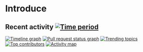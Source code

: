 # Introduce


## Recent activity [![Time period](https://images.repography.com/50932872/unknowIfGuestInDream/tlstudio/recent-activity/VoQdu9H5zsziTaZQ5s7Pnql0nPvuTtAaBna9bcRzqw0/nucn5MjixylUZPynO_bqxCtbNGmI92AB6OE6ezMipQg_badge.svg)](https://repography.com)
[![Timeline graph](https://images.repography.com/50932872/unknowIfGuestInDream/tlstudio/recent-activity/VoQdu9H5zsziTaZQ5s7Pnql0nPvuTtAaBna9bcRzqw0/nucn5MjixylUZPynO_bqxCtbNGmI92AB6OE6ezMipQg_timeline.svg)](https://github.com/unknowIfGuestInDream/tlstudio/commits)
[![Pull request status graph](https://images.repography.com/50932872/unknowIfGuestInDream/tlstudio/recent-activity/VoQdu9H5zsziTaZQ5s7Pnql0nPvuTtAaBna9bcRzqw0/nucn5MjixylUZPynO_bqxCtbNGmI92AB6OE6ezMipQg_prs.svg)](https://github.com/unknowIfGuestInDream/tlstudio/pulls)
[![Trending topics](https://images.repography.com/50932872/unknowIfGuestInDream/tlstudio/recent-activity/VoQdu9H5zsziTaZQ5s7Pnql0nPvuTtAaBna9bcRzqw0/nucn5MjixylUZPynO_bqxCtbNGmI92AB6OE6ezMipQg_words.svg)](https://github.com/unknowIfGuestInDream/tlstudio/commits)
[![Top contributors](https://images.repography.com/50932872/unknowIfGuestInDream/tlstudio/recent-activity/VoQdu9H5zsziTaZQ5s7Pnql0nPvuTtAaBna9bcRzqw0/nucn5MjixylUZPynO_bqxCtbNGmI92AB6OE6ezMipQg_users.svg)](https://github.com/unknowIfGuestInDream/tlstudio/graphs/contributors)
[![Activity map](https://images.repography.com/50932872/unknowIfGuestInDream/tlstudio/recent-activity/VoQdu9H5zsziTaZQ5s7Pnql0nPvuTtAaBna9bcRzqw0/nucn5MjixylUZPynO_bqxCtbNGmI92AB6OE6ezMipQg_map.svg)](https://github.com/unknowIfGuestInDream/tlstudio/commits)


